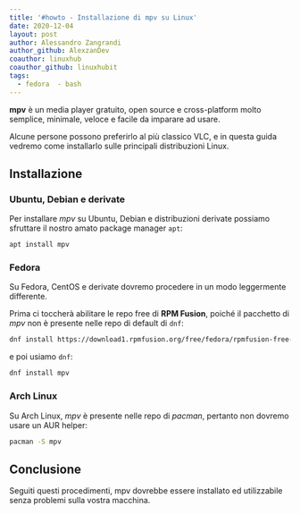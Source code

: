 ```yaml
---
title: '#howto - Installazione di mpv su Linux'
date: 2020-12-04
layout: post
author: Alessandro Zangrandi
author_github: AlexzanDev
coauthor: linuxhub
coauthor_github: linuxhubit
tags:
  - fedora  - bash
---
```

**mpv** è un media player gratuito, open source e cross-platform molto semplice, minimale, veloce e facile da imparare ad usare. 

Alcune persone possono preferirlo al più classico VLC, e in questa guida vedremo come installarlo sulle principali distribuzioni Linux.

## Installazione
### Ubuntu, Debian e derivate
Per installare *mpv* su Ubuntu, Debian e distribuzioni derivate possiamo sfruttare il nostro amato package manager `apt`:

```bash
apt install mpv
```

### Fedora
Su Fedora, CentOS e derivate dovremo procedere in un modo leggermente differente.

Prima ci toccherà abilitare le repo free di **RPM Fusion**, poiché il pacchetto di *mpv* non è presente nelle repo di default di `dnf`:

```bash
dnf install https://download1.rpmfusion.org/free/fedora/rpmfusion-free-release-$(rpm -E %fedora).noarch.rpm
```

e poi usiamo `dnf`:
```bash
dnf install mpv
```

### Arch Linux
Su Arch Linux, *mpv* è presente nelle repo di *pacman*, pertanto non dovremo usare un AUR helper:
```bash
pacman -S mpv
```

## Conclusione
Seguiti questi procedimenti, mpv dovrebbe essere installato ed utilizzabile senza problemi sulla vostra macchina.


